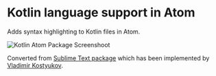 # Kotlin language support in Atom

Adds syntax highlighting to Kotlin files in Atom. 

![Kotlin Atom Package Screenshoot](https://raw.githubusercontent.com/alexmt/atom-kotlin-language/master/sample.png)

Converted from [Sublime Text package](https://github.com/vkostyukov/kotlin-sublime-package) which has been implemented by [Vladimir Kostyukov](https://github.com/vkostyukov).
